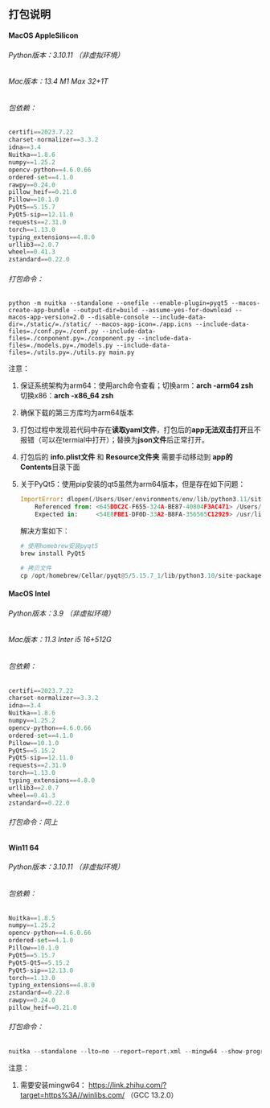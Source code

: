 ## 打包说明

#### MacOS AppleSilicon

###### Python版本：3.10.11 （非虚拟环境）

###### Mac版本：13.4 M1 Max 32+1T

###### 包依赖：

```python
certifi==2023.7.22
charset-normalizer==3.3.2
idna==3.4
Nuitka==1.8.6
numpy==1.25.2
opencv-python==4.6.0.66
ordered-set==4.1.0
rawpy==0.24.0
pillow_heif==0.21.0
Pillow==10.1.0
PyQt5==5.15.7
PyQt5-sip==12.11.0
requests==2.31.0
torch==1.13.0
typing_extensions==4.8.0
urllib3==2.0.7
wheel==0.41.3
zstandard==0.22.0
```

###### 打包命令：

```shell
python -m nuitka --standalone --onefile --enable-plugin=pyqt5 --macos-create-app-bundle --output-dir=build --assume-yes-for-download --macos-app-version=2.0 --disable-console --include-data-dir=./static/=./static/ --macos-app-icon=./app.icns --include-data-files=./conf.py=./conf.py --include-data-files=./conponent.py=./conponent.py --include-data-files=./models.py=./models.py --include-data-files=./utils.py=./utils.py main.py
```

注意：

1. 保证系统架构为arm64：使用arch命令查看；切换arm：**arch -arm64 zsh**  切换x86：**arch -x86_64 zsh**

2. 确保下载的第三方库均为arm64版本

3. 打包过程中发现若代码中存在**读取yaml文件**，打包后的**app无法双击打开**且不报错（可以在termial中打开）；替换为**json文件**后正常打开。

4. 打包后的 **info.plist文件** 和 **Resource文件夹** 需要手动移动到 **app的Contents**目录下面

5. 关于PyQt5：使用pip安装的qt5虽然为arm64版本，但是存在如下问题：

   ```python
   ImportError: dlopen(/Users/User/environments/env/lib/python3.11/site-packages/PyQt5/QtCore.abi3.so, 0x0002): Symbol not found: __ZTVNSt3__13pmr25monotonic_buffer_resourceE 
       Referenced from: <645DDC2C-F655-324A-BE87-40804F3AC471> /Users/User/environments/env/lib/python3.11/site-packages/PyQt5/Qt5/lib/QtCore.framework/Versions/5/QtCore
       Expected in:     <54E8FBE1-DF0D-33A2-B8FA-356565C12929> /usr/lib/libc++.1.dylib
   ```

   解决方案如下：

   ```python
   # 使用homebrew安装pyqt5
   brew install PyQt5
   ```

   ```python
   # 拷贝文件
   cp /opt/homebrew/Cellar/pyqt@5/5.15.7_1/lib/python3.10/site-packages/PyQt5 /Library/Frameworks/Python.framework/Versions/3.10/lib/python3.10/site-package/PyQt5
   ```

#### MacOS Intel

###### Python版本：3.9 （非虚拟环境）

###### Mac版本：11.3 Inter i5 16+512G

###### 包依赖：

```python
certifi==2023.7.22
charset-normalizer==3.3.2
idna==3.4
Nuitka==1.8.6
numpy==1.25.2
opencv-python==4.6.0.66
ordered-set==4.1.0
Pillow==10.1.0
PyQt5==5.15.2
PyQt5-sip==12.11.0
requests==2.31.0
torch==1.13.0
typing_extensions==4.8.0
urllib3==2.0.7
wheel==0.41.3
zstandard==0.22.0
```

###### 打包命令：同上

#### Win11 64

###### Python版本：3.10.11 （非虚拟环境）

###### 包依赖：

```python
Nuitka==1.8.5
numpy==1.25.2
opencv-python==4.6.0.66
ordered-set==4.1.0
Pillow==10.1.0
PyQt5==5.15.7
PyQt5-Qt5==5.15.2
PyQt5-sip==12.13.0
torch==1.13.0
typing_extensions==4.8.0
zstandard==0.22.0
rawpy==0.24.0
pillow_heif==0.21.0
```

###### 打包命令：

```python
nuitka --standalone --lto=no --report=report.xml --mingw64 --show-progress --show-memory --enable-plugin=pyqt5 --plugin-enable=torch --plugin-enable=numpy --output-dir=dist --include-data-dir=./static/=./static/ --windows-icon-from-ico=app.ico --include-data-files=./conf.py=./conf.py --include-data-files=./conponent.py=./conponent.py --include-data-files=./models.py=./models.py --include-data-files=./utils.py=./utils.py main.py
```

注意：

1. 需要安装mingw64： https://link.zhihu.com/?target=https%3A//winlibs.com/   （GCC 13.2.0）

